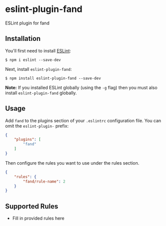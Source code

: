 # eslint-plugin-fand

ESLint plugin for fand

## Installation

You'll first need to install [ESLint](http://eslint.org):

```
$ npm i eslint --save-dev
```

Next, install `eslint-plugin-fand`:

```
$ npm install eslint-plugin-fand --save-dev
```

**Note:** If you installed ESLint globally (using the `-g` flag) then you must also install `eslint-plugin-fand` globally.

## Usage

Add `fand` to the plugins section of your `.eslintrc` configuration file. You can omit the `eslint-plugin-` prefix:

```json
{
    "plugins": [
        "fand"
    ]
}
```


Then configure the rules you want to use under the rules section.

```json
{
    "rules": {
        "fand/rule-name": 2
    }
}
```

## Supported Rules

* Fill in provided rules here





